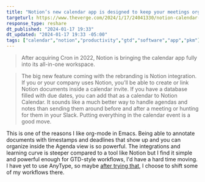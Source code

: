 ```yaml
---
title: "Notion’s new calendar app is designed to keep your meetings organized"
targeturl: https://www.theverge.com/2024/1/17/24041330/notion-calendar-app
response_type: reshare
dt_published: "2024-01-17 19:33"
dt_updated: "2024-01-17 19:33 -05:00"
tags: ["calendar","notion","productivity","gtd","software","app","pkm"]
---
```


> After acquiring Cron in 2022, Notion is bringing the calendar app fully into its all-in-one workspace.

> The big new feature coming with the rebranding is Notion integration. If you or your company uses Notion, you’ll be able to create or link Notion documents inside a calendar invite. If you have a database filled with due dates, you can add that as a calendar to Notion Calendar. It sounds like a much better way to handle agendas and notes than sending them around before and after a meeting or hunting for them in your Slack. Putting everything in the calendar event is a good move. 

This is one of the reasons I like org-mode in Emacs. Being able to annotate documents with timestamps and deadlines that show up and you can organize inside the Agenda view is so powerful. The integrations and learning curve is steeper compared to a tool like Notion but I find it simple and powerful enough for GTD-style workflows, I'd have a hard time moving. I have yet to use AnyType, so maybe [after trying that](/feed/anytype-local-only), I choose to shift some of my workflows there. 
